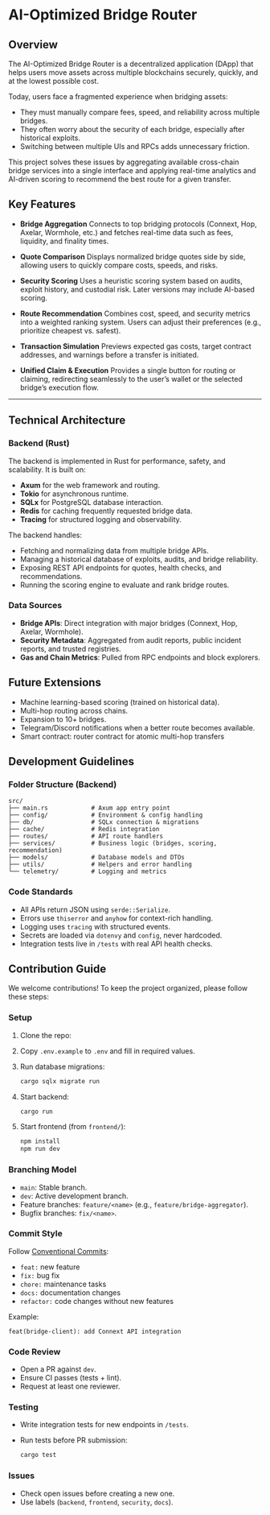 # AI-Optimized Bridge Router

## Overview

The AI-Optimized Bridge Router is a decentralized application (DApp) that helps users move assets across multiple blockchains securely, quickly, and at the lowest possible cost.

Today, users face a fragmented experience when bridging assets:

* They must manually compare fees, speed, and reliability across multiple bridges.
* They often worry about the security of each bridge, especially after historical exploits.
* Switching between multiple UIs and RPCs adds unnecessary friction.

This project solves these issues by aggregating available cross-chain bridge services into a single interface and applying real-time analytics and AI-driven scoring to recommend the best route for a given transfer.


## Key Features

* **Bridge Aggregation**
  Connects to top bridging protocols (Connext, Hop, Axelar, Wormhole, etc.) and fetches real-time data such as fees, liquidity, and finality times.

* **Quote Comparison**
  Displays normalized bridge quotes side by side, allowing users to quickly compare costs, speeds, and risks.

* **Security Scoring**
  Uses a heuristic scoring system based on audits, exploit history, and custodial risk. Later versions may include AI-based scoring.

* **Route Recommendation**
  Combines cost, speed, and security metrics into a weighted ranking system. Users can adjust their preferences (e.g., prioritize cheapest vs. safest).

* **Transaction Simulation**
  Previews expected gas costs, target contract addresses, and warnings before a transfer is initiated.

* **Unified Claim & Execution**
  Provides a single button for routing or claiming, redirecting seamlessly to the user’s wallet or the selected bridge’s execution flow.

---

## Technical Architecture

### Backend (Rust)

The backend is implemented in Rust for performance, safety, and scalability. It is built on:

* **Axum** for the web framework and routing.
* **Tokio** for asynchronous runtime.
* **SQLx** for PostgreSQL database interaction.
* **Redis** for caching frequently requested bridge data.
* **Tracing** for structured logging and observability.

The backend handles:

* Fetching and normalizing data from multiple bridge APIs.
* Managing a historical database of exploits, audits, and bridge reliability.
* Exposing REST API endpoints for quotes, health checks, and recommendations.
* Running the scoring engine to evaluate and rank bridge routes.

### Data Sources

* **Bridge APIs**: Direct integration with major bridges (Connext, Hop, Axelar, Wormhole).
* **Security Metadata**: Aggregated from audit reports, public incident reports, and trusted registries.
* **Gas and Chain Metrics**: Pulled from RPC endpoints and block explorers.


## Future Extensions

* Machine learning-based scoring (trained on historical data).
* Multi-hop routing across chains.
* Expansion to 10+ bridges.
* Telegram/Discord notifications when a better route becomes available.
* Smart contract: router contract for atomic multi-hop transfers

## Development Guidelines

### Folder Structure (Backend)

```
src/
├── main.rs            # Axum app entry point
├── config/            # Environment & config handling
├── db/                # SQLx connection & migrations
├── cache/             # Redis integration
├── routes/            # API route handlers
├── services/          # Business logic (bridges, scoring, recommendation)
├── models/            # Database models and DTOs
├── utils/             # Helpers and error handling
└── telemetry/         # Logging and metrics
```

### Code Standards

* All APIs return JSON using `serde::Serialize`.
* Errors use `thiserror` and `anyhow` for context-rich handling.
* Logging uses `tracing` with structured events.
* Secrets are loaded via `dotenvy` and `config`, never hardcoded.
* Integration tests live in `/tests` with real API health checks.

## Contribution Guide

We welcome contributions! To keep the project organized, please follow these steps:

### Setup

1. Clone the repo:
2. Copy `.env.example` to `.env` and fill in required values.
3. Run database migrations:

   ```bash
   cargo sqlx migrate run
   ```
4. Start backend:

   ```bash
   cargo run
   ```
5. Start frontend (from `frontend/`):

   ```bash
   npm install
   npm run dev
   ```

### Branching Model

* `main`: Stable branch.
* `dev`: Active development branch.
* Feature branches: `feature/<name>` (e.g., `feature/bridge-aggregator`).
* Bugfix branches: `fix/<name>`.

### Commit Style

Follow [Conventional Commits](https://www.conventionalcommits.org/):

* `feat:` new feature
* `fix:` bug fix
* `chore:` maintenance tasks
* `docs:` documentation changes
* `refactor:` code changes without new features

Example:

```
feat(bridge-client): add Connext API integration
```

### Code Review

* Open a PR against `dev`.
* Ensure CI passes (tests + lint).
* Request at least one reviewer.

### Testing

* Write integration tests for new endpoints in `/tests`.
* Run tests before PR submission:

  ```bash
  cargo test
  ```

### Issues

* Check open issues before creating a new one.
* Use labels (`backend`, `frontend`, `security`, `docs`).